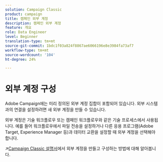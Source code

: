 ```yaml
---
solution: Campaign Classic
product: campaign
title: 캠페인 외부 계정
description: 캠페인 외부 계정
feature: 개요
role: Data Engineer
level: Beginner
translation-type: tm+mt
source-git-commit: 1bdc1f03a824f8867ae6066196e8e3984fa73af7
workflow-type: tm+mt
source-wordcount: '104'
ht-degree: 24%

---
```


# 외부 계정 구성

Adobe Campaign에는 미리 정의된 외부 계정 집합이 포함되어 있습니다. 외부 시스템과의 연결을 설정하려면 새 외부 계정을 만들 수 있습니다.

외부 계정은 기술 워크플로우 또는 캠페인 워크플로우와 같은 기술 프로세스에서 사용됩니다. 예를 들어 워크플로우에서 파일 전송을 설정하거나 다른 응용 프로그램(Adobe Target, Experience Manager 등)과 데이터 교환을 설정할 때 외부 계정을 선택해야 합니다.

:arrow_upper_right:[Campaign Classic 설명서](https://experienceleague.adobe.com/docs/campaign-classic/using/installing-campaign-classic/accessing-external-database/external-accounts.html)에서 외부 계정을 만들고 구성하는 방법에 대해 알아봅니다.